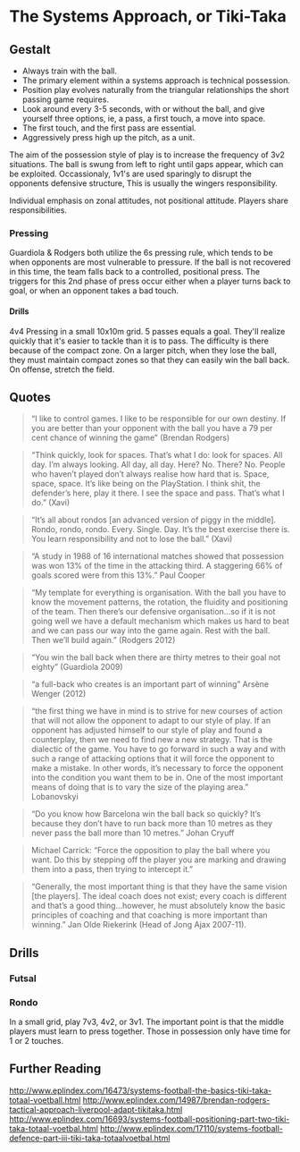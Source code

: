 The Systems Approach, or Tiki-Taka
===

Gestalt
---
- Always train with the ball.
- The primary element within a systems approach is technical possession.
- Position play evolves naturally from the triangular relationships the short passing game requires.
- Look around every 3-5 seconds, with or without the ball, and give yourself three options, ie, a pass, a first touch, a move into space.
- The first touch, and the first pass are essential.
- Aggressively press high up the pitch, as a unit.

The aim of the possession style of play is to increase the frequency of 3v2 situations. The ball is swung from left to right until gaps appear, which can be exploited. Occassionaly, 1v1's are used sparingly to disrupt the opponents defensive structure, This is usually the wingers responsibility.

Individual emphasis on zonal attitudes, not positional attitude. Players share responsibilities.

### Pressing

Guardiola & Rodgers both utilize the 6s pressing rule, which tends to be when opponents are most vulnerable to pressure. If the ball is not recovered in this time, the team falls back to a controlled, positional press. The triggers for this 2nd phase of press occur either when a player turns back to goal, or when an opponent takes a bad touch.

#### Drills
4v4 Pressing in a small 10x10m grid. 5 passes equals a goal. They'll realize quickly that it's easier to tackle than it is to pass. The difficulty is there because of the compact zone. On a larger pitch, when they lose the ball, they must maintain compact zones so that they can easily win the ball back. On offense, stretch the field.

Quotes
---
> “I like to control games. I like to be responsible for our own destiny. If you are better than your opponent with the ball you have a 79 per cent chance of winning the game” (Brendan Rodgers)

> “Think quickly, look for spaces. That’s what I do: look for spaces. All day. I’m always looking. All day, all day. Here? No. There? No. People who haven’t played don’t always realise how hard that is. Space, space, space. It’s like being on the PlayStation. I think shit, the defender’s here, play it there. I see the space and pass. That’s what I do.” (Xavi)

> “It’s all about rondos [an advanced version of piggy in the middle]. Rondo, rondo, rondo. Every. Single. Day. It’s the best exercise there is. You learn responsibility and not to lose the ball.” (Xavi)

>“A study in 1988 of 16 international matches showed that possession was won 13% of the time in the attacking third. A staggering 66% of goals scored were from this 13%.” Paul Cooper

> “My template for everything is organisation. With the ball you have to know the movement patterns, the rotation, the fluidity and positioning of the team. Then there’s our defensive organisation…so if it is not going well we have a default mechanism which makes us hard to beat and we can pass our way into the game again. Rest with the ball. Then we’ll build again.” (Rodgers 2012)

> “You win the ball back when there are thirty metres to their goal not eighty” (Guardiola 2009)

> “a full-back who creates is an important part of winning”  Arsène Wenger (2012)

> “the first thing we have in mind is to strive for new courses of action that will not allow the opponent to adapt to our style of play. If an opponent has adjusted himself to our style of play and found a counterplay, then we need to find new a new strategy. That is the dialectic of the game. You have to go forward in such a way and with such a range of attacking options that it will force the opponent to make a mistake. In other words, it’s necessary to force the opponent into the condition you want them to be in. One of the most important means of doing that is to vary the size of the playing area.” Lobanovskyi 

> “Do you know how Barcelona win the ball back so quickly? It’s because they don’t have to run back more than 10 metres as they never pass the ball more than 10 metres.” Johan Cryuff

> Michael Carrick: “Force the opposition to play the ball where you want. Do this by stepping off the player you are marking and drawing them into a pass, then trying to intercept it.”

> “Generally, the most important thing is that they have the same vision [the players]. The ideal coach does not exist; every coach is different and that’s a good thing…however, he must absolutely know the basic principles of coaching and that coaching is more important than winning.” Jan Olde Riekerink (Head of Jong Ajax 2007-11).


Drills
---

### Futsal
### Rondo
In a small grid, play 7v3, 4v2, or 3v1. The important point is that the middle players must learn to press together. Those in possession only have time for 1 or 2 touches.

Further Reading
---

http://www.eplindex.com/16473/systems-football-the-basics-tiki-taka-totaal-voetball.html
http://www.eplindex.com/14987/brendan-rodgers-tactical-approach-liverpool-adapt-tikitaka.html
http://www.eplindex.com/16693/systems-football-positioning-part-two-tiki-taka-totaal-voetbal.html
http://www.eplindex.com/17110/systems-football-defence-part-iii-tiki-taka-totaalvoetbal.html
